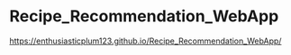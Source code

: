 # Recipe_Recommendation_WebApp

https://enthusiasticplum123.github.io/Recipe_Recommendation_WebApp/

